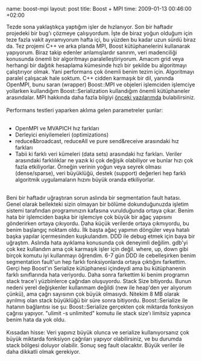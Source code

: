 name: boost-mpi
layout: post
title: Boost + MPI
time: 2009-01-13 00:46:00 +02:00

Tezde sona yaklaştıkça yaptığım işler de hızlanıyor. Son bir haftadır projedeki bir bug'ı çözmeye çalışıyordum. İşte de biraz yoğun olduğum için teze fazla vakit ayıramıyorum hafta içi, bu yüzden bu kadar uzun sürdü biraz da. Tez projemi C++ ve arka planda MPI, Boost kütüphanelerini kullanarak yapıyorum. Biraz takip edenler anlamışlardır sanırım, veri madenciliği konusunda önemli bir algoritmayı paralelleştiriyorum. Amacım grid veya herhangi bir dağıtık hesaplama kümesinde hızlı bir şekilde bu algoritmayı çalıştırıyor olmak. Yani performans çok önemli benim tezim için. Algoritmayı paralel çalışacak hale soktum. C++ cidden karmaşık bir dil, yanında OpenMPI, bunu saran (wrapper) Boost::MPI ve objeleri işlemciden işlemciye yollarken kullandığım Boost::Serialization kullandığım önemli kütüphaneler arasındalar. MPI hakkında daha fazla bilgiyi <a href="http://blog.tayfunsen.com/search?q=mpi&amp;submit.x=0&amp;submit.y=0">önceki yazılarımda</a> bulabilirsiniz.<br /><br />Performans testleri yaparken aklıma gelen parametreler şunlar:<br /><br /><ul><li>OpenMPI ve MVAPICH hız farkları</li><li>Derleyici eniyilemeleri (optimizations)</li><li>reduce&amp;broadcast, reduceAll ve pure send&amp;receive arasındaki hız farkları</li><li>Tabii ki farklı veri kümeleri (data sets) arasındaki hız farkları. Veriler arasındaki farklılıklar ne yazık ki çok değişik olabiliyor ve bunlar hızı çok fazla etkiliyorlar. Örneğin verinin yoğun veya seyrek olması (dense/sparse), veri büyüklüğü, destek (support) değerleri hep farklı algoritmik uygulamaların hızını büyük oranda etkiliyorlar.</li></ul><br />Beni bir haftadır uğraştıran sorun aslında bir segmentation fault hatası. Genel olarak bellekteki sizin olmayan bir bölüme dokunduğunuzda işletim sistemi tarafından programınızın kafasına vurulduğunda ortaya çıkar. Benim hata bir işlemciden başka bir işlemciye çok büyük bir ağaç yapısını gönderirken ortaya çıkıyordu. Daha küçük verilerde ortaya çıkmıyordu, bu benim başlangıç noktam oldu. İlk başta ağaç yapımın döngüler veya hatalı başka yapılar içermesinden kuşkulandım. DDD ile debug etmek için baya bir uğraştım. Aslında hata ayıklama konusunda çok deneyimli değilim. gdb'yi çok kez kullandım ama çok karmaşık işler için değil. where, up, down gibi birçok komutu iyi kullanmayı öğrendim. 6-7 gün DDD ile cebelleşirken benim segmentation fault'un hep farklı fonksiyonlarda ortaya çıktığını farkettim. Gerçi hep Boost'ın Serialize kütüphanesi içindeydi ama bu kütüphanenin farklı sınıflarında hata veriyordu. Daha sonra farkettim ki benim programın stack trace'i yüzbinlerce çağrıdan oluşuyordu. Stack Size bitiyordu. Bunun nedeni yerel değişkenler kullanmam değildi (new ile heap'den yer alıyorum çünkü), ama çağrı sayısının çok büyük olmasıydı. Nitekim 8 MB olarak ayrılmış olan stack büyüklüğü bir süre sonra bitiyordu. Boost::Serialize ile hatanın bağlantısı ise şu: Boost::Serialize gerçekten çok miktarda fonksiyon çağrısı yapıyor. "ulimit -s unlimited" komutu ile stack size'ı limitsiz yapınca benim hata da yok oldu.<br /><br />Kıssadan hisse: Veri yapınız büyük olunca ve serialize kullanıyorsanız çok büyük miktarda fonksiyon çağrıları yapıyor olabilirsiniz, ve bu durumda stack bölgesi doluyor olabilir. Sonuç seg fault olacaktır. Büyük veriler ile daha dikkatli olmak gerekiyor.
